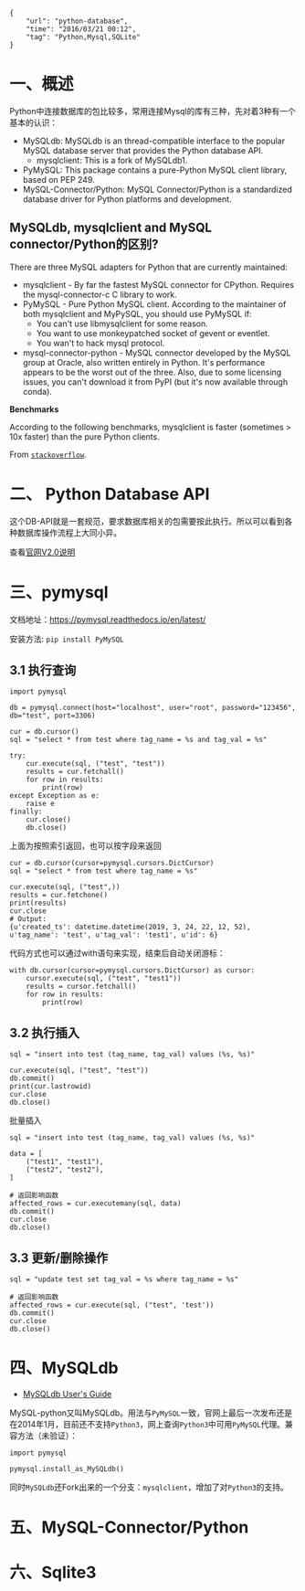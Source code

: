 ```
{
    "url": "python-database",
    "time": "2016/03/21 00:12",
    "tag": "Python,Mysql,SQLite"
}
```

# 一、概述

Python中连接数据库的包比较多，常用连接Mysql的库有三种，先对着3种有一个基本的认识：

- MySQLdb: MySQLdb is an thread-compatible interface to the popular MySQL database server that provides the Python database API.
    - mysqlclient: This is a fork of MySQLdb1.
- PyMySQL: This package contains a pure-Python MySQL client library, based on PEP 249.
- MySQL-Connector/Python: MySQL Connector/Python is a standardized database driver for Python platforms and development. 

## MySQLdb, mysqlclient and MySQL connector/Python的区别?

There are three MySQL adapters for Python that are currently maintained:

- mysqlclient - By far the fastest MySQL connector for CPython. Requires the mysql-connector-c C library to work.
- PyMySQL - Pure Python MySQL client. According to the maintainer of both mysqlclient and MyPySQL, you should use PyMySQL if:
    - You can't use libmysqlclient for some reason.
    - You want to use monkeypatched socket of gevent or eventlet.
    - You wan't to hack mysql protocol.
- mysql-connector-python - MySQL connector developed by the MySQL group at Oracle, also written entirely in Python. It's performance appears to be the worst out of the three. Also, due to some licensing issues, you can't download it from PyPI (but it's now available through conda).

**Benchmarks**

According to the following benchmarks, mysqlclient is faster (sometimes > 10x faster) than the pure Python clients.

From [`stackoverflow`](https://stackoverflow.com/questions/43102442/whats-the-difference-between-mysqldb-mysqlclient-and-mysql-connector-python).

# 二、 Python Database API

这个DB-API就是一套规范，要求数据库相关的包需要按此执行。所以可以看到各种数据库操作流程上大同小异。

查看[官网V2.0说明](https://www.python.org/dev/peps/pep-0249/)

# 三、pymysql

文档地址：https://pymysql.readthedocs.io/en/latest/

安装方法: `pip install PyMySQL`

## 3.1 执行查询
```
import pymysql

db = pymysql.connect(host="localhost", user="root", password="123456", db="test", port=3306)

cur = db.cursor()
sql = "select * from test where tag_name = %s and tag_val = %s"

try:
    cur.execute(sql, ("test", "test"))
    results = cur.fetchall()
    for row in results:
        print(row)
except Exception as e:
    raise e
finally:
    cur.close()
    db.close()
```

上面为按照索引返回，也可以按字段来返回

```
cur = db.cursor(cursor=pymysql.cursors.DictCursor)
sql = "select * from test where tag_name = %s"

cur.execute(sql, ("test",))
results = cur.fetchone()
print(results)
cur.close
# Output:
{u'created_ts': datetime.datetime(2019, 3, 24, 22, 12, 52), u'tag_name': 'test', u'tag_val': 'test1', u'id': 6}
```

代码方式也可以通过with语句来实现，结束后自动关闭游标：

```
with db.cursor(cursor=pymysql.cursors.DictCursor) as cursor:
    cursor.execute(sql, ("test", "test1"))
    results = cursor.fetchall()
    for row in results:
        print(row)
```

## 3.2 执行插入
```
sql = "insert into test (tag_name, tag_val) values (%s, %s)"

cur.execute(sql, ("test", "test"))
db.commit()
print(cur.lastrowid)
cur.close
db.close()
```

批量插入

```
sql = "insert into test (tag_name, tag_val) values (%s, %s)"

data = [
    ("test1", "test1"),
    ("test2", "test2"),
]

# 返回影响函数
affected_rows = cur.executemany(sql, data)
db.commit()
cur.close
db.close()
```

## 3.3 更新/删除操作

```
sql = "update test set tag_val = %s where tag_name = %s"

# 返回影响函数
affected_rows = cur.execute(sql, ("test", 'test'))
db.commit()
cur.close
db.close()
```

# 四、MySQLdb

- [MySQLdb User's Guide](https://mysqlclient.readthedocs.io/user_guide.html)

MySQL-python又叫MySQLdb。用法与`PyMySQL`一致，官网上最后一次发布还是在2014年1月，目前还不支持`Python3`，网上查询`Python3`中可用`PyMySQL`代理。兼容方法（未验证）：

```
import pymysql

pymysql.install_as_MySQLdb()
```

同时`MySQLdb`还Fork出来的一个分支：`mysqlclient`，增加了对`Python3`的支持。

# 五、MySQL-Connector/Python


# 六、Sqlite3
